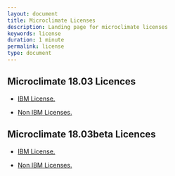 ```yaml
---
layout: document
title: Microclimate Licenses
description: Landing page for microclimate licenses
keywords: license
duration: 1 minute
permalink: license
type: document
---
```


## Microclimate 18.03 Licences

* [IBM License.](./licenses/18.03/ibmlicense)

* [Non IBM Licenses.](./licenses/18.03/nonibmlicense)

## Microclimate 18.03beta Licences

* [IBM License.](./licenses/18.03beta/ibmlicense)

* [Non IBM Licenses.](./licenses/18.03beta/nonibmlicense)
